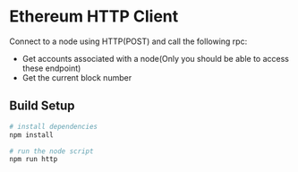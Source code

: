 # Ethereum HTTP Client

Connect to a node using HTTP\(POST\) and call the following rpc:

* Get accounts associated with a node\(Only you should be able to access these endpoint\)
* Get the current block number

## Build Setup

```bash
# install dependencies
npm install

# run the node script
npm run http
```

